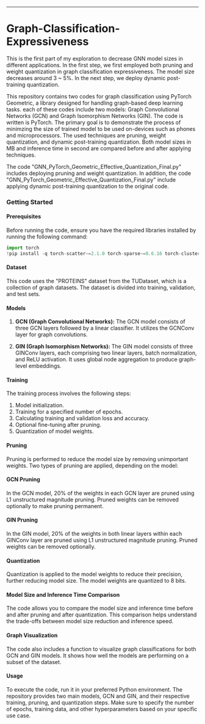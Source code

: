 ---------------------------------------------------------------------------------------------------------------------------------------------------------
# Graph-Classification-Expressiveness

This is the first part of my exploration to decrease GNN model sizes in different applications. In the first step, we first employed both pruning and weight quantization in  graph classification expressiveness. The model size decreases around 3 ~ 5%. In the next step, we deploy dynamic post-training quantization.

This repository contains two codes for graph classification using PyTorch Geometric, a library designed for handling graph-based deep learning tasks. each of these codes include two models: Graph Convolutional Networks (GCN) and Graph Isomorphism Networks (GIN). The code is written is PyTorch. The primary goal is to demonstrate the process of minimzing the size of trained model to be used on-devices such as phones and microprocessors. The used techniques are pruning, weight quantization, and dynamic post-training quantization. Both model sizes in MB and inference time in second are compared before and after applying techniques. 

The code "GNN_PyTorch_Geometric_Effective_Quantization_Final.py" includes deploying pruning and weight quantization. In addition, the code "GNN_PyTorch_Geometric_Effective_Quantization_Final.py" include applying dynamic post-training quantization to the original code.


### Getting Started

#### Prerequisites

Before running the code, ensure you have the required libraries installed by running the following command:

```python
import torch
!pip install -q torch-scatter~=2.1.0 torch-sparse~=0.6.16 torch-cluster~=1.6.0 torch-spline-conv~=1.2.1 torch-geometric==2.2.0 -f https://data.pyg.org/whl/torch-{torch.__version__}.html
```

#### Dataset
This code uses the "PROTEINS" dataset from the TUDataset, which is a collection of graph datasets. The dataset is divided into training, validation, and test sets.

#### Models
1. **GCN (Graph Convolutional Networks):** The GCN model consists of three GCN layers followed by a linear classifier. It utilizes the GCNConv layer for graph convolutions.

2. **GIN (Graph Isomorphism Networks):** The GIN model consists of three GINConv layers, each comprising two linear layers, batch normalization, and ReLU activation. It uses global node aggregation to produce graph-level embeddings.

#### Training
The training process involves the following steps:

1. Model initialization.
2. Training for a specified number of epochs.
3. Calculating training and validation loss and accuracy.
4. Optional fine-tuning after pruning.
5. Quantization of model weights.


#### Pruning
Pruning is performed to reduce the model size by removing unimportant weights. Two types of pruning are applied, depending on the model:

#### GCN Pruning
In the GCN model, 20% of the weights in each GCN layer are pruned using L1 unstructured magnitude pruning. Pruned weights can be removed optionally to make pruning permanent.

#### GIN Pruning
In the GIN model, 20% of the weights in both linear layers within each GINConv layer are pruned using L1 unstructured magnitude pruning. Pruned weights can be removed optionally.

#### Quantization
Quantization is applied to the model weights to reduce their precision, further reducing model size. The model weights are quantized to 8 bits.

#### Model Size and Inference Time Comparison
The code allows you to compare the model size and inference time before and after pruning and after quantization. This comparison helps understand the trade-offs between model size reduction and inference speed.

#### Graph Visualization
The code also includes a function to visualize graph classifications for both GCN and GIN models. It shows how well the models are performing on a subset of the dataset.

#### Usage
To execute the code, run it in your preferred Python environment. The repository provides two main models, GCN and GIN, and their respective training, pruning, and quantization steps. Make sure to specify the number of epochs, training data, and other hyperparameters based on your specific use case.
